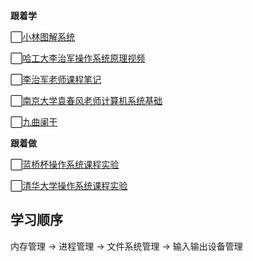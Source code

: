 **跟着学**

⬜[小林图解系统](https://xiaolincoding.com/os/)

⬜[哈工大李治军操作系统原理视频](https://www.bilibili.com/video/BV1d4411v7u7/?vd_source=98edb319e59affabde4d9cb2731826cd)

⬜[李治军老师课程笔记](https://www.yuque.com/milesgo/lxvcbh/iga76w)

⬜[南京大学袁春风老师计算机系统基础](https://www.icourse163.org/learn/NJU-1001625001?tid=1468213529#/learn/announce)

⬜[九曲阑干](https://space.bilibili.com/354767108/)

**跟着做**

⬜[蓝桥杯操作系统课程实验](https://www.lanqiao.cn/courses/115)

⬜[清华大学操作系统课程实验](https://www.bilibili.com/video/BV1wW41167Av/?from=search&seid=2265296002609085661)

## 学习顺序

内存管理 -> 进程管理 -> ⽂件系统管理 -> 输入输出设备管理

